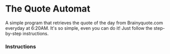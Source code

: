 # The Quote Automat

A simple program that retrieves the quote of the day from Brainyquote.com everyday at 6:20AM.
It's so simple, even you can do it! Just follow the step-by-step instructions.

### Instructions
